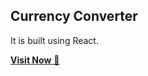 ## Currency Converter
It is built using React.

<a href="https://currency-converter-react-sam.netlify.app/" target="_blank">**Visit Now** 🚀</a>

